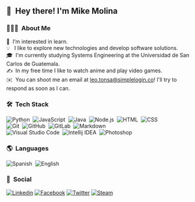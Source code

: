 ## 👋 &nbsp;Hey there! I'm Mike Molina

### 👨🏻‍💻 &nbsp;About Me

🌱 &nbsp;I’m interested in learn.\
💡  &nbsp;&nbsp;I like to explore new technologies and develop software solutions.\
🎓 &nbsp;I'm currently studying Systems Engineering at the Universidad de San Carlos de Guatemala.\
✍️ &nbsp;In my free time I like to watch anime and play video games.\
✉️ &nbsp;You can shoot me an email at leo.tonsa@simplelogin.co! I'll try to respond as soon as I can.

### 🛠 &nbsp;Tech Stack

![Python](https://img.shields.io/badge/-Python-05122A?style=flat&logo=python)&nbsp;
![JavaScript](https://img.shields.io/badge/-JavaScript-05122A?style=flat&logo=javascript)&nbsp;
![Java](https://img.shields.io/badge/-OpenJDK-05122A?style=flat&logo=openjdk)&nbsp;
![Node.js](https://img.shields.io/badge/-Node.js-05122A?style=flat&logo=node.js)&nbsp;
![HTML](https://img.shields.io/badge/-HTML-05122A?style=flat&logo=HTML5)&nbsp;
![CSS](https://img.shields.io/badge/-CSS-05122A?style=flat&logo=CSS3&logoColor=1572B6)\
![Git](https://img.shields.io/badge/-Git-05122A?style=flat&logo=git)&nbsp;
![GitHub](https://img.shields.io/badge/-GitHub-05122A?style=flat&logo=github)&nbsp;
![GitLab](https://img.shields.io/badge/-GitLab-05122A?style=flat&logo=gitlab)&nbsp;
![Markdown](https://img.shields.io/badge/-Markdown-05122A?style=flat&logo=markdown)\
![Visual Studio Code](https://img.shields.io/badge/-Visual%20Studio%20Code-05122A?style=flat&logo=visual-studio-code&logoColor=007ACC)&nbsp;
![Intellij IDEA](https://img.shields.io/badge/-Itellij%20Idea-05122A?style=flat&logo=intellij-idea&logoColor=007ACC)&nbsp;
![Photoshop](https://img.shields.io/badge/-Photoshop-05122A?style=flat&logo=adobe-photoshop)&nbsp;

### 🌎 &nbsp;Languages
![Spanish](https://img.shields.io/badge/-Native-082457?style=flat&label=Spanish&labelColor=05122A)&nbsp;
![English](https://img.shields.io/badge/-Basic-082457?style=flat&label=English&labelColor=05122A)&nbsp;

### 📍 &nbsp;Social
<a href="https://www.linkedin.com/in/mike-molina-b02631aa/">![Linkedin](https://img.shields.io/badge/-Linkedin-05122A?style=flat&logo=linkedin)</a>
<a href="#">![Facebook](https://img.shields.io/badge/-Facebook-05122A?style=flat&logo=facebook)</a>
<a href="https://twitter.com/leo318x">![Twitter](https://img.shields.io/badge/-Twitter-05122A?style=flat&logo=twitter)</a>
<a href="https://steamcommunity.com/id/LEO318x/">![Steam](https://img.shields.io/badge/-Steam-05122A?style=flat&logo=steam)</a>




<!--
**LEO318x/leo318x** is a ✨ _special_ ✨ repository because its `README.md` (this file) appears on your GitHub profile.

Here are some ideas to get you started:

- 🔭 I’m currently working on ...
- 🌱 I’m currently learning ...
- 👯 I’m looking to collaborate on ...
- 🤔 I’m looking for help with ...
- 💬 Ask me about ...
- 📫 How to reach me: ...
- 😄 Pronouns: ...
- ⚡ Fun fact: ...
-->
